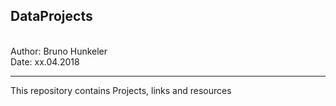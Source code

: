 <h2>DataProjects</h2>
<br>
Author: Bruno Hunkeler<br> 
Date:   xx.04.2018<br>
<hr>

This repository contains Projects, links and resources 
